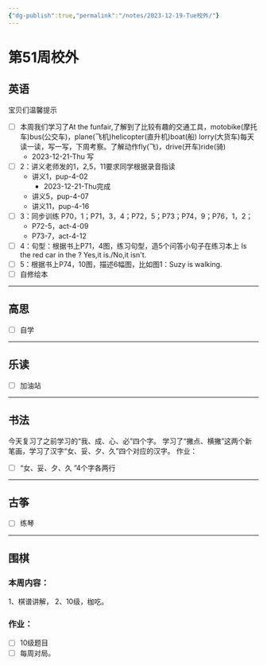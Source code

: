 ```yaml
---
{"dg-publish":true,"permalink":"/notes/2023-12-19-Tue校外/"}
---
```



# 第51周校外
## 英语
宝贝们温馨提示
- [ ] 本周我们学习了At the funfair,了解到了比较有趣的交通工具，motobike(摩托车)bus(公交车)，plane(飞机)helicopter(直升机)boat(船) lorry(大货车)每天读一读，写一写，下周考察。了解动作fly(飞)，drive(开车)ride(骑)
	- 2023-12-21-Thu 写
- [ ] 2：讲义老师发的1，2,5，11要求同学根据录音指读
	- 讲义1，pup-4-02
		- 2023-12-21-Thu完成
	- 讲义5，pup-4-07
	- 讲义11，pup-4-16
- [ ] 3：同步训练 P70，1；P71，3，4；P72，5；P73；P74，9；P76，1，2；
	- P72-5，act-4-09
	- P73-7，act-4-12
- [ ] 4：句型：根据书上P71，4图，练习句型，造5个问答小句子在练习本上
	Is the red car in the ?
	Yes,it is./No,it isn't.
- [ ] 5：根据书上P74，10图，描述6幅图，比如图1：Suzy is walking.
- [ ] 自修绘本
	
---
## 高思
- [ ] 自学

---
## 乐读
- [ ] 加油站
---
## 书法
今天复习了之前学习的“我、成、心、必”四个字。
学习了“撇点、横撇”这两个新笔画，学习了汉字“女、妥、夕、久”四个对应的汉字。
作业：
- [ ] “女、妥、夕、久 ”4个字各两行

---
## 古筝
- [ ] 练琴
---
## 围棋
### 本周内容：
1、棋谱讲解，
2、10级，枷吃。
### 作业：
- [ ] 10级题目
- [ ] 每周对局。